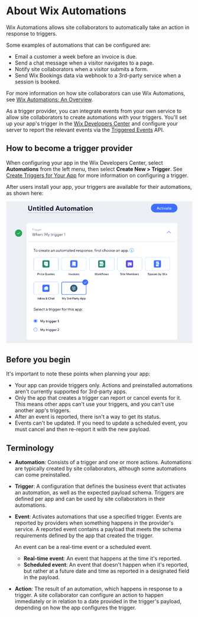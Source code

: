 # About Wix Automations

Wix Automations allows site collaborators to automatically take an action
in response to triggers.

Some examples of automations that can be configured are:

* Email a customer a week before an invoice is due.
* Send a chat message when a visitor navigates to a page.
* Notify site collaborators when a visitor submits a form.
* Send Wix Bookings data via webhook to a 3rd-party service when a session is booked.

For more information on how site collaborators can use Wix Automations, see
[Wix Automations: An Overview](https://support.wix.com/en/article/wix-automations-getting-started).

As a trigger provider,
you can integrate events from your own service
to allow site collaborators to create automations with your triggers.
You'll set up your app's trigger in the
[Wix Developers Center](https://dev.wix.com/apps/)
and configure your server to report the relevant events via the
[Triggered Events](https://dev.wix.com/docs/rest/business-management/automations/triggered-events/report-event) API.

## How to become a trigger provider

When configuring your app in the Wix Developers Center,
select **Automations** from the left menu,
then select **Create New > Trigger**.
See [Create Triggers for Your App](https://devforum.wix.com/kb/en/article/create-automation-triggers-for-your-app)
for more information on configuring a trigger.

After users install your app,
your triggers are available for their automations,
as shown here:

![Automation configuration screen, with "My 3rd-Party App" selected, and 2 triggers below ("My trigger 1" and "My trigger 2")](../../media/automations__sample-triggers.png "Automation configuration page")

## Before you begin

It's important to note these points when planning  your app:

* Your app can provide triggers only.
  Actions and preinstalled automations aren't currently supported for 3rd-party apps.
* Only the app that creates a trigger can report or cancel events for it.
  This means other apps can't use your triggers,
  and you can't use another app's triggers.
* After an event is reported, there isn't a way to get its status.
* Events can't be updated.
  If you need to update a scheduled event,
  you must cancel and then re-report it with the new payload.

## Terminology

* **Automation**: Consists of a trigger and one or more actions.
  Automations are typically created by site collaborators,
  although some automations can come preinstalled.
* **Trigger**: A configuration that defines the business event
  that activates an automation,
  as well as the expected payload schema.
  Triggers are defined per app
  and can be used by site collaborators in their automations.
* **Event**: Activates automations that use a specified trigger.
  Events are reported by providers
  when something happens in the provider's service.
  A reported event contains a payload
  that meets the schema requirements defined by the app that created the trigger.

    An event can be a real-time event or a scheduled event.

    * **Real-time event**: An event that happens at the time it's reported.
    * **Scheduled event**: An event that doesn't happen when it's reported,
      but rather at a future date and time
      as reported in a designated field in the payload.

* **Action**: The result of an automation,
  which happens in response to a trigger.
  A site collaborator can configure an action to happen immediately
  or in relation to a date provided in the trigger's payload,
  depending on how the app configures the trigger.
